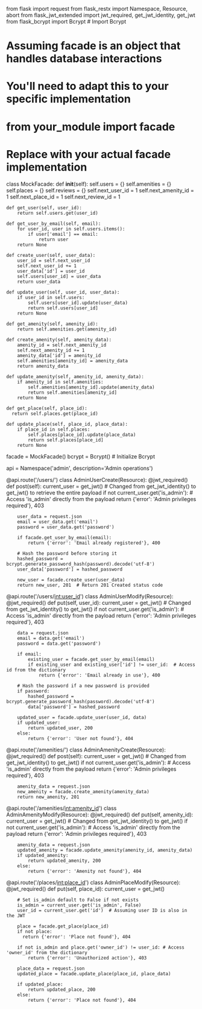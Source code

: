 from flask import request
from flask_restx import Namespace, Resource, abort
from flask_jwt_extended import jwt_required, get_jwt_identity, get_jwt
from flask_bcrypt import Bcrypt  # Import Bcrypt

# Assuming facade is an object that handles database interactions
# You'll need to adapt this to your specific implementation
# from your_module import facade

# Replace with your actual facade implementation
class MockFacade:
    def __init__(self):
        self.users = {}
        self.amenities = {}
        self.places = {}
        self.reviews = {}
        self.next_user_id = 1
        self.next_amenity_id = 1
        self.next_place_id = 1
        self.next_review_id = 1

    def get_user(self, user_id):
        return self.users.get(user_id)

    def get_user_by_email(self, email):
        for user_id, user in self.users.items():
            if user['email'] == email:
                return user
        return None

    def create_user(self, user_data):
        user_id = self.next_user_id
        self.next_user_id += 1
        user_data['id'] = user_id
        self.users[user_id] = user_data
        return user_data

    def update_user(self, user_id, user_data):
        if user_id in self.users:
            self.users[user_id].update(user_data)
            return self.users[user_id]
        return None

    def get_amenity(self, amenity_id):
        return self.amenities.get(amenity_id)

    def create_amenity(self, amenity_data):
        amenity_id = self.next_amenity_id
        self.next_amenity_id += 1
        amenity_data['id'] = amenity_id
        self.amenities[amenity_id] = amenity_data
        return amenity_data

    def update_amenity(self, amenity_id, amenity_data):
        if amenity_id in self.amenities:
            self.amenities[amenity_id].update(amenity_data)
            return self.amenities[amenity_id]
        return None
    
    def get_place(self, place_id):
      return self.places.get(place_id)

    def update_place(self, place_id, place_data):
        if place_id in self.places:
            self.places[place_id].update(place_data)
            return self.places[place_id]
        return None

facade = MockFacade()
bcrypt = Bcrypt()  # Initialize Bcrypt


api = Namespace('admin', description='Admin operations')

@api.route('/users/')
class AdminUserCreate(Resource):
    @jwt_required()
    def post(self):
        current_user = get_jwt() # Changed from get_jwt_identity() to get_jwt() to retrieve the entire payload
        if not current_user.get('is_admin'):  # Access 'is_admin' directly from the payload
            return {'error': 'Admin privileges required'}, 403

        user_data = request.json
        email = user_data.get('email')
        password = user_data.get('password')

        if facade.get_user_by_email(email):
            return {'error': 'Email already registered'}, 400

        # Hash the password before storing it
        hashed_password = bcrypt.generate_password_hash(password).decode('utf-8')
        user_data['password'] = hashed_password

        new_user = facade.create_user(user_data)
        return new_user, 201  # Return 201 Created status code


@api.route('/users/<int:user_id>')
class AdminUserModify(Resource):
    @jwt_required()
    def put(self, user_id):
        current_user = get_jwt()  # Changed from get_jwt_identity() to get_jwt()
        if not current_user.get('is_admin'):  # Access 'is_admin' directly from the payload
            return {'error': 'Admin privileges required'}, 403

        data = request.json
        email = data.get('email')
        password = data.get('password')

        if email:
            existing_user = facade.get_user_by_email(email)
            if existing_user and existing_user['id'] != user_id:  # Access id from the dictionary
                return {'error': 'Email already in use'}, 400

        # Hash the password if a new password is provided
        if password:
            hashed_password = bcrypt.generate_password_hash(password).decode('utf-8')
            data['password'] = hashed_password

        updated_user = facade.update_user(user_id, data)
        if updated_user:
            return updated_user, 200
        else:
            return {'error': 'User not found'}, 404


@api.route('/amenities/')
class AdminAmenityCreate(Resource):
    @jwt_required()
    def post(self):
        current_user = get_jwt()  # Changed from get_jwt_identity() to get_jwt()
        if not current_user.get('is_admin'):  # Access 'is_admin' directly from the payload
            return {'error': 'Admin privileges required'}, 403

        amenity_data = request.json
        new_amenity = facade.create_amenity(amenity_data)
        return new_amenity, 201


@api.route('/amenities/<int:amenity_id>')
class AdminAmenityModify(Resource):
    @jwt_required()
    def put(self, amenity_id):
        current_user = get_jwt()  # Changed from get_jwt_identity() to get_jwt()
        if not current_user.get('is_admin'):  # Access 'is_admin' directly from the payload
            return {'error': 'Admin privileges required'}, 403

        amenity_data = request.json
        updated_amenity = facade.update_amenity(amenity_id, amenity_data)
        if updated_amenity:
            return updated_amenity, 200
        else:
            return {'error': 'Amenity not found'}, 404

@api.route('/places/<int:place_id>')
class AdminPlaceModify(Resource):
    @jwt_required()
    def put(self, place_id):
        current_user = get_jwt()

        # Set is_admin default to False if not exists
        is_admin = current_user.get('is_admin', False)
        user_id = current_user.get('id')  # Assuming user ID is also in the JWT

        place = facade.get_place(place_id)
        if not place:
          return {'error': 'Place not found'}, 404

        if not is_admin and place.get('owner_id') != user_id: # Access 'owner_id' from the dictionary
            return {'error': 'Unauthorized action'}, 403

        place_data = request.json
        updated_place = facade.update_place(place_id, place_data)

        if updated_place:
            return updated_place, 200
        else:
            return {'error': 'Place not found'}, 404